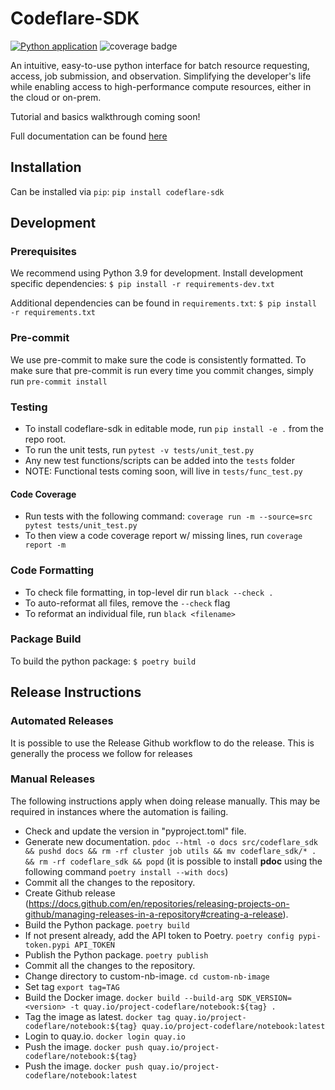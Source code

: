 # Codeflare-SDK

[![Python application](https://github.com/project-codeflare/codeflare-sdk/actions/workflows/python-app.yml/badge.svg?branch=main)](https://github.com/project-codeflare/codeflare-sdk/actions/workflows/python-app.yml)
![coverage badge](./coverage.svg)

An intuitive, easy-to-use python interface for batch resource requesting, access, job submission, and observation. Simplifying the developer's life while enabling access to high-performance compute resources, either in the cloud or on-prem.

Tutorial and basics walkthrough coming soon!

Full documentation can be found [here](https://project-codeflare.github.io/codeflare-sdk/)

## Installation

Can be installed via `pip`: `pip install codeflare-sdk`

## Development

### Prerequisites

We recommend using Python 3.9 for development.
Install development specific dependencies:
  `$ pip install -r requirements-dev.txt`

Additional dependencies can be found in `requirements.txt`: `$ pip install -r requirements.txt`

### Pre-commit

We use pre-commit to make sure the code is consistently formatted. To make sure that pre-commit is run every time you commit changes, simply run `pre-commit install`

### Testing

- To install codeflare-sdk in editable mode, run `pip install -e .` from the repo root.
- To run the unit tests, run `pytest -v tests/unit_test.py`
- Any new test functions/scripts can be added into the `tests` folder
- NOTE: Functional tests coming soon, will live in `tests/func_test.py`

#### Code Coverage

- Run tests with the following command: `coverage run -m --source=src pytest tests/unit_test.py`
- To then view a code coverage report w/ missing lines, run `coverage report -m`

### Code Formatting

- To check file formatting, in top-level dir run `black --check .`
- To auto-reformat all files, remove the `--check` flag
- To reformat an individual file, run `black <filename>`

### Package Build

To build the python package: `$ poetry build`

## Release Instructions


### Automated Releases

It is possible to use the Release Github workflow to do the release. This is generally the process we follow for releases

### Manual Releases

The following instructions apply when doing release manually. This may be required in instances where the automation is failing.

* Check and update the version in "pyproject.toml" file.
* Generate new documentation.
`pdoc --html -o docs src/codeflare_sdk && pushd docs && rm -rf cluster job utils && mv codeflare_sdk/* . && rm -rf codeflare_sdk && popd` (it is possible to install **pdoc** using the following command `poetry install --with docs`)
* Commit all the changes to the repository.
* Create Github release (https://docs.github.com/en/repositories/releasing-projects-on-github/managing-releases-in-a-repository#creating-a-release).
* Build the Python package. `poetry build`
* If not present already, add the API token to Poetry.
`poetry config pypi-token.pypi API_TOKEN`
* Publish the Python package. `poetry publish`
* Commit all the changes to the repository.
* Change directory to custom-nb-image. `cd custom-nb-image`
* Set tag `export tag=TAG`
* Build the Docker image. `docker build --build-arg SDK_VERSION=<version> -t quay.io/project-codeflare/notebook:${tag} .`
* Tag the image as latest. `docker tag quay.io/project-codeflare/notebook:${tag} quay.io/project-codeflare/notebook:latest`
* Login to quay.io. `docker login quay.io`
* Push the image. `docker push quay.io/project-codeflare/notebook:${tag}`
* Push the image. `docker push quay.io/project-codeflare/notebook:latest`
